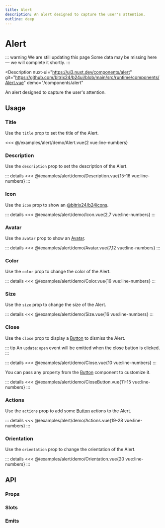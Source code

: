 ```yaml
---
title: Alert
description: An alert designed to capture the user's attention.
outline: deep
---
```

<script setup>
import AlertExample from '/examples/alert/Alert.vue';
import DescriptionExample from '/examples/alert/Description.vue';
import IconExample from '/examples/alert/Icon.vue';
import AvatarExample from '/examples/alert/Avatar.vue';
import ColorExample from '/examples/alert/Color.vue';
import SizeExample from '/examples/alert/Size.vue';
import CloseExample from '/examples/alert/Close.vue';
import CloseButtonExample from '/examples/alert/CloseButton.vue';
import ActionsExample from '/examples/alert/Actions.vue';
import OrientationExample from '/examples/alert/Orientation.vue';
</script>
# Alert

::: warning We are still updating this page
Some data may be missing here — we will complete it shortly.
:::

<Description
  nuxt-ui="https://ui3.nuxt.dev/components/alert"
  git="https://github.com/bitrix24/b24ui/blob/main/src/runtime/components/Alert.vue"
  demo="/components/alert"
>
  An alert designed to capture the user's attention.
</Description>

## Usage

### Title

Use the `title` prop to set the title of the Alert.

<div class="lg:min-h-[160px]">
  <ClientOnly>
    <AlertExample />
  </ClientOnly>
</div>

<<< @/examples/alert/demo/Alert.vue{2 vue:line-numbers}

### Description

Use the `description` prop to set the description of the Alert.

<div class="lg:min-h-[310px]">
  <ClientOnly>
    <DescriptionExample />
  </ClientOnly>
</div>

::: details
<<< @/examples/alert/demo/Description.vue{15-16 vue:line-numbers}
:::

### Icon

Use the `icon` prop to show an [@bitrix24/b24icons](https://bitrix24.github.io/b24icons/guide/icons.html).

<div class="lg:min-h-[160px]">
  <ClientOnly>
    <IconExample />
  </ClientOnly>
</div>

::: details
<<< @/examples/alert/demo/Icon.vue{2,7 vue:line-numbers}
:::

### Avatar

Use the `avatar` prop to show an [Avatar](/components/avatar).

<div class="lg:min-h-[160px]">
  <ClientOnly>
    <AvatarExample />
  </ClientOnly>
</div>

::: details
<<< @/examples/alert/demo/Avatar.vue{7,12 vue:line-numbers}
:::

### Color

Use the `color` prop to change the color of the Alert.

<div class="lg:min-h-[275px]">
  <ClientOnly>
    <ColorExample />
  </ClientOnly>
</div>

::: details
<<< @/examples/alert/demo/Color.vue{16 vue:line-numbers}
:::

### Size

Use the `size` prop to change the size of the Alert.

<div class="lg:min-h-[275px]">
  <ClientOnly>
    <SizeExample />
  </ClientOnly>
</div>

::: details
<<< @/examples/alert/demo/Size.vue{16 vue:line-numbers}
:::

### Close

Use the `close` prop to display a [Button](/components/button) to dismiss the Alert.

::: tip
An `update:open` event will be emitted when the close button is clicked.
:::

<div class="lg:min-h-[160px]">
  <ClientOnly>
    <CloseExample />
  </ClientOnly>
</div>

::: details
<<< @/examples/alert/demo/Close.vue{10 vue:line-numbers}
:::

You can pass any property from the [Button](/components/button) component to customize it.

<div class="lg:min-h-[160px]">
  <ClientOnly>
    <CloseButtonExample />
  </ClientOnly>
</div>

::: details
<<< @/examples/alert/demo/CloseButton.vue{11-15 vue:line-numbers}
:::

### Actions

Use the `actions` prop to add some [Button](/components/button) actions to the Alert.

<div class="lg:min-h-[316px]">
  <ClientOnly>
    <ActionsExample />
  </ClientOnly>
</div>

::: details
<<< @/examples/alert/demo/Actions.vue{19-28 vue:line-numbers}
:::

### Orientation

Use the `orientation` prop to change the orientation of the Alert.

<div class="lg:min-h-[316px]">
  <ClientOnly>
    <OrientationExample />
  </ClientOnly>
</div>

::: details
<<< @/examples/alert/demo/Orientation.vue{20 vue:line-numbers}
:::

## API

### Props

<ComponentProps component="Alert" />

### Slots

<ComponentSlots component="Alert" />

### Emits

<ComponentEmits component="Alert" />
